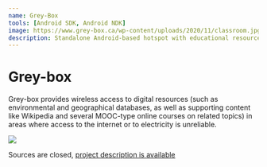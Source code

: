 ```yaml
---
name: Grey-Box
tools: [Android SDK, Android NDK]
image: https://www.grey-box.ca/wp-content/uploads/2020/11/classroom.jpg
description: Standalone Android-based hotspot with educational resources for remote areas
---
```


# Grey-box

Grey-box provides wireless access to digital resources (such as environmental and geographical databases, as well as supporting content like Wikipedia and several MOOC-type online courses on related topics) in areas where access to the internet or to electricity is unreliable.

![](https://www.grey-box.ca/wp-content/uploads/2020/11/classroom.jpg)

Sources are closed, [project description is available](https://grey-box.ca)